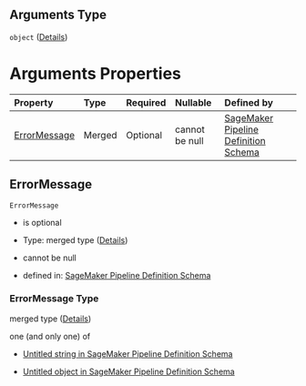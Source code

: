 ## Arguments Type

`object` ([Details](pipeline-definition-definitions-failstep-properties-arguments.md))

# Arguments Properties

| Property                      | Type   | Required | Nullable       | Defined by                                                                                                                                                                                                                                                            |
| :---------------------------- | :----- | :------- | :------------- | :-------------------------------------------------------------------------------------------------------------------------------------------------------------------------------------------------------------------------------------------------------------------- |
| [ErrorMessage](#errormessage) | Merged | Optional | cannot be null | [SageMaker Pipeline Definition Schema](pipeline-definition-definitions-stringargumentvalue.md "https://github.com/jerrypeng7773/sagemaker-model-building-pipeline-definition-JSON-schema/schema/#/definitions/FailStep/properties/Arguments/properties/ErrorMessage") |

## ErrorMessage



`ErrorMessage`

*   is optional

*   Type: merged type ([Details](pipeline-definition-definitions-stringargumentvalue.md))

*   cannot be null

*   defined in: [SageMaker Pipeline Definition Schema](pipeline-definition-definitions-stringargumentvalue.md "https://github.com/jerrypeng7773/sagemaker-model-building-pipeline-definition-JSON-schema/schema/#/definitions/FailStep/properties/Arguments/properties/ErrorMessage")

### ErrorMessage Type

merged type ([Details](pipeline-definition-definitions-stringargumentvalue.md))

one (and only one) of

*   [Untitled string in SageMaker Pipeline Definition Schema](pipeline-definition-definitions-stringargumentvalue-oneof-0.md "check type definition")

*   [Untitled object in SageMaker Pipeline Definition Schema](pipeline-definition-definitions-getfunction.md "check type definition")
